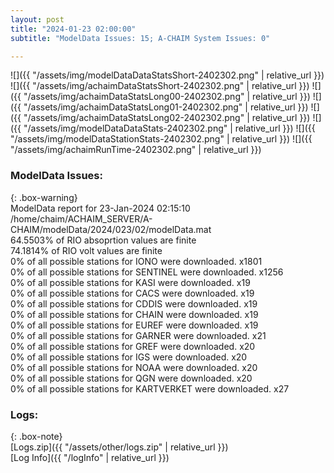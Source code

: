 ```yaml
---
layout: post
title: "2024-01-23 02:00:00"
subtitle: "ModelData Issues: 15; A-CHAIM System Issues: 0"

---
```


![]({{ "/assets/img/modelDataDataStatsShort-2402302.png" | relative_url }})
![]({{ "/assets/img/achaimDataStatsShort-2402302.png" | relative_url }})
![]({{ "/assets/img/achaimDataStatsLong00-2402302.png" | relative_url }})
![]({{ "/assets/img/achaimDataStatsLong01-2402302.png" | relative_url }})
![]({{ "/assets/img/achaimDataStatsLong02-2402302.png" | relative_url }})
![]({{ "/assets/img/modelDataDataStats-2402302.png" | relative_url }})
![]({{ "/assets/img/modelDataStationStats-2402302.png" | relative_url }})
![]({{ "/assets/img/achaimRunTime-2402302.png" | relative_url }})


### ModelData Issues:  
  
{: .box-warning}  
 ModelData report for 23-Jan-2024 02:15:10   
 /home/chaim/ACHAIM_SERVER/A-CHAIM/modelData/2024/023/02/modelData.mat   
 64.5503% of RIO absoprtion values are finite   
 74.1814% of RIO volt values are finite   
 0% of all possible stations for IONO were downloaded. x1801   
 0% of all possible stations for SENTINEL were downloaded. x1256   
 0% of all possible stations for KASI were downloaded. x19   
 0% of all possible stations for CACS were downloaded. x19   
 0% of all possible stations for CDDIS were downloaded. x19   
 0% of all possible stations for CHAIN were downloaded. x19   
 0% of all possible stations for EUREF were downloaded. x19   
 0% of all possible stations for GARNER were downloaded. x21   
 0% of all possible stations for GREF were downloaded. x20   
 0% of all possible stations for IGS were downloaded. x20   
 0% of all possible stations for NOAA were downloaded. x20   
 0% of all possible stations for QGN were downloaded. x20   
 0% of all possible stations for KARTVERKET were downloaded. x27   
  


### Logs:  
  
{: .box-note}  
[Logs.zip]({{ "/assets/other/logs.zip" | relative_url }})  
[Log Info]({{ "/logInfo" | relative_url }})  
